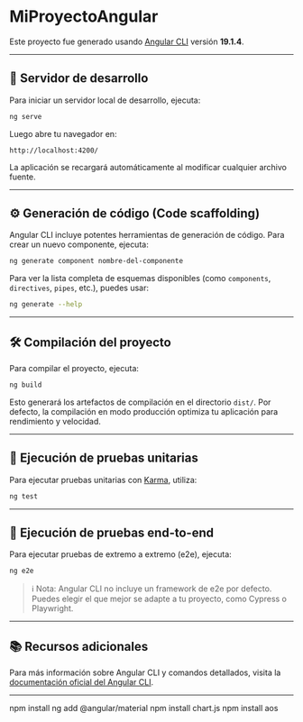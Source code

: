# MiProyectoAngular

Este proyecto fue generado usando [Angular CLI](https://github.com/angular/angular-cli) versión **19.1.4**.

---

## 🚀 Servidor de desarrollo

Para iniciar un servidor local de desarrollo, ejecuta:

```bash
ng serve
```

Luego abre tu navegador en:

```
http://localhost:4200/
```

La aplicación se recargará automáticamente al modificar cualquier archivo fuente.

---

## ⚙️ Generación de código (Code scaffolding)

Angular CLI incluye potentes herramientas de generación de código. Para crear un nuevo componente, ejecuta:

```bash
ng generate component nombre-del-componente
```

Para ver la lista completa de esquemas disponibles (como `components`, `directives`, `pipes`, etc.), puedes usar:

```bash
ng generate --help
```

---

## 🛠️ Compilación del proyecto

Para compilar el proyecto, ejecuta:

```bash
ng build
```

Esto generará los artefactos de compilación en el directorio `dist/`. Por defecto, la compilación en modo producción optimiza tu aplicación para rendimiento y velocidad.

---

## 🧪 Ejecución de pruebas unitarias

Para ejecutar pruebas unitarias con [Karma](https://karma-runner.github.io), utiliza:

```bash
ng test
```

---

## 🧪 Ejecución de pruebas end-to-end

Para ejecutar pruebas de extremo a extremo (e2e), ejecuta:

```bash
ng e2e
```

> ℹ️ Nota: Angular CLI no incluye un framework de e2e por defecto. Puedes elegir el que mejor se adapte a tu proyecto, como Cypress o Playwright.

---

## 📚 Recursos adicionales

Para más información sobre Angular CLI y comandos detallados, visita la [documentación oficial del Angular CLI](https://angular.dev/tools/cli).

---


npm install
ng add @angular/material
npm install chart.js
npm install aos